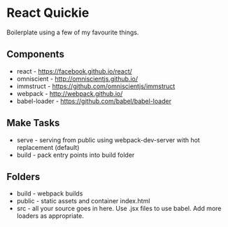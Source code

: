 # React Quickie

Boilerplate using a few of my favourite things.

## Components

* react - https://facebook.github.io/react/
* omniscient - http://omniscientjs.github.io/
* immstruct - https://github.com/omniscientjs/immstruct
* webpack - http://webpack.github.io/
* babel-loader - https://github.com/babel/babel-loader

## Make Tasks

* serve - serving from public using webpack-dev-server with hot replacement (default)
* build - pack entry points into build folder

## Folders

* build - webpack builds
* public - static assets and container index.html
* src - all your source goes in here. Use .jsx files to use babel. Add more loaders as appropriate.
